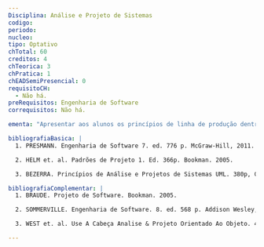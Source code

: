 ```yaml
---
Disciplina: Análise e Projeto de Sistemas
codigo: 
periodo: 
nucleo: 
tipo: Optativo
chTotal: 60
creditos: 4
chTeorica: 3 
chPratica: 1 
chEADSemiPresencial: 0
requisitoCH:
  - Não há.
preRequisitos: Engenharia de Software
correquisitos: Não há.

ementa: "Apresentar aos alunos os princípios de linha de produção dentro da Eng. de Software. Este conceito define as etapas de como um software orientado a objeto deve ser construído desde seu levantamento de requisitos até a sua implantação."

bibliografiaBasica: |
  1. PRESMANN. Engenharia de Software 7. ed. 776 p. McGraw-Hill, 2011.

  2. HELM et. al. Padrões de Projeto 1. Ed. 366p. Bookman. 2005.

  3. BEZERRA. Princípios de Análise e Projetos de Sistemas UML. 380p, Campus 2006.

bibliografiaComplementar: |
  1. BRAUDE. Projeto de Software. Bookman. 2005.

  2. SOMMERVILLE. Engenharia de Software. 8. ed. 568 p. Addison Wesley, 2007

  3. WEST et. al. Use A Cabeça Analise & Projeto Orientado Ao Objeto. 472 p. Starling Consult. 2007.

---
```


